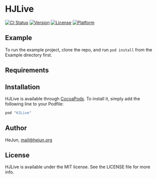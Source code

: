 # HJLive

[![CI Status](http://img.shields.io/travis/HeJun/HJLive.svg?style=flat)](https://travis-ci.org/HeJun/HJLive)
[![Version](https://img.shields.io/cocoapods/v/HJLive.svg?style=flat)](http://cocoapods.org/pods/HJLive)
[![License](https://img.shields.io/cocoapods/l/HJLive.svg?style=flat)](http://cocoapods.org/pods/HJLive)
[![Platform](https://img.shields.io/cocoapods/p/HJLive.svg?style=flat)](http://cocoapods.org/pods/HJLive)

## Example

To run the example project, clone the repo, and run `pod install` from the Example directory first.

## Requirements

## Installation

HJLive is available through [CocoaPods](http://cocoapods.org). To install
it, simply add the following line to your Podfile:

```ruby
pod "HJLive"
```

## Author

HeJun, mail@hejun.org

## License

HJLive is available under the MIT license. See the LICENSE file for more info.
